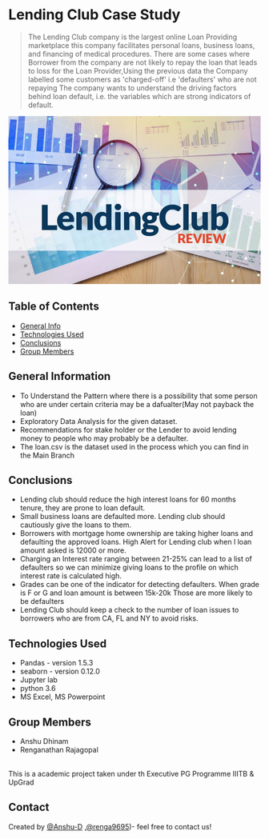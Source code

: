 # Lending Club Case Study
> The Lending Club company is the largest online Loan Providing marketplace this company facilitates personal loans, business loans, and financing of medical procedures.
> There are some cases where Borrower from the company are not likely to repay the loan that leads to loss for the Loan Provider,Using the previous data the Company labelled some customers as 'charged-off' i.e 'defaulters' who are not repaying
> The company wants to understand the driving factors behind loan default, i.e. the variables which are strong indicators of default. 


![LendingClub](LendingClub-Review.jpg)

## Table of Contents
* [General Info](#general-information)
* [Technologies Used](#technologies-used)
* [Conclusions](#conclusions)
* [Group Members](#group-members)

<!-- You can include any other section that is pertinent to your problem -->

## General Information
- To Understand the Pattern where there is a possibility that some person who are under certain criteria may be a dafualter(May not payback the loan)
- Exploratory Data Analysis for the given dataset. 
- Recommendations for stake holder or the Lender to avoid lending money to people who may probably be a defaulter.
- The loan.csv is the dataset used in the process which you can find in the Main Branch



## Conclusions
- Lending club should reduce the high interest loans for 60 months tenure, they are prone to loan default. 
- Small business loans are defaulted more. Lending club should cautiously give the loans to them.
- Borrowers with mortgage home ownership are taking higher loans and defaulting the approved  loans. High Alert for Lending club when l loan amount asked is 12000 or more.
- Charging an Interest rate ranging between 21-25% can lead to a list of defaulters so we can minimize giving loans to the profile on which interest rate is calculated high.
- Grades can be one of the indicator for detecting defaulters. When grade is F or G and loan amount is between 15k-20k Those are more likely to be defaulters
- Lending Club should keep a check to the number of loan issues to borrowers who are from CA, FL and NY to avoid risks.

## Technologies Used
- Pandas - version 1.5.3
- seaborn - version 0.12.0
- Jupyter lab
- python 3.6
- MS Excel, MS Powerpoint

## Group Members
- Anshu Dhinam
- Renganathan Rajagopal

<br>
This is a academic project taken under th Executive PG Programme IIITB & UpGrad


## Contact
Created by [@Anshu-D](url_of_github) ,[@renga9695](https://github.com/renga9695))- feel free to contact us!

